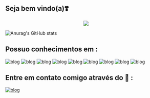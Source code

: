 
## Seja bem vindo(a):heavy_heart_exclamation:

  
<div align="center">
<img src="https://readme-typing-svg.herokuapp.com?font=Poppins&color=32b9a6&center=true&vCenter=true&lines=confira+minhas+contribuições.+">
<!-- https://readme-typing-svg.herokuapp.com?font=Poppins&color=FF6F29&center=true&vLeft=true&lines=Confira+minhas+contribuições.+- -->
</div>

![Anurag's GitHub stats](https://github-readme-stats.vercel.app/api?username=nu-Bia&show_icons=true&theme=dracula)	

## Possuo conhecimentos em :
![blog](https://img.shields.io/badge/Figma-F24E1E?style=for-the-badge&logo=figma&logoColor=white)
![blog](https://img.shields.io/badge/HTML5-E34F26?style=for-the-badge&logo=html5&logoColor=white)
![blog](https://img.shields.io/badge/CSS-239120?&style=for-the-badge&logo=css3&logoColor=white)
![blog](https://img.shields.io/badge/JavaScript-F7DF1E?style=for-the-badge&logo=javascript&logoColor=black)
![blog](https://img.shields.io/badge/Java-ED8B00?style=for-the-badge&logo=java&logoColor=white)
![blog](https://img.shields.io/badge/PHP-777BB4?style=for-the-badge&logo=php&logoColor=white)
![blog](https://img.shields.io/badge/React-20232A?style=for-the-badge&logo=react&logoColor=61DAFB)
![blog](https://img.shields.io/badge/Microsoft_Excel-217346?style=for-the-badge&logo=microsoft-excel&logoColor=white)
![blog](https://img.shields.io/badge/Microsoft_Word-2B579A?style=for-the-badge&logo=microsoft-word&logoColor=white)

## Entre em contato comigo através do :speech_balloon: :
[![blog](https://img.shields.io/badge/LinkedIn-0077B5?style=for-the-badge&logo=linkedin&logoColor=white)](https://www.linkedin.com/in/n%C3%BAbia-reis-005b92207/)




